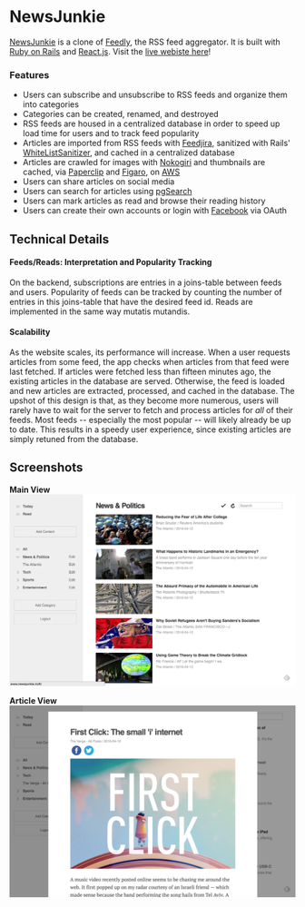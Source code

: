 # NewsJunkie

[NewsJunkie](http://www.newsjunkie.in) is a clone of [Feedly](http://www.feedly.com), the RSS feed aggregator. It is built with [Ruby on Rails](http://rubyonrails.org/) and [React.js](https://facebook.github.io/react/). Visit the [live webiste here](http://www.newsjunkie.in)!

### Features

* Users can subscribe and unsubscribe to RSS feeds and organize them into categories
* Categories can be created, renamed, and destroyed
* RSS feeds are housed in a centralized database in order to speed up load time for users and to track feed popularity
* Articles are imported from RSS feeds with [Feedjira](http://feedjira.com/), sanitized with Rails' [WhiteListSanitizer](https://github.com/rails/rails-html-sanitizer), and cached in a centralized database
* Articles are crawled for images with [Nokogiri](http://www.nokogiri.org/) and thumbnails are cached, via [Paperclip](https://github.com/thoughtbot/paperclip) and [Figaro](https://github.com/laserlemon/figaro), on [AWS](https://aws.amazon.com/)
* Users can share articles on social media
* Users can search for articles using [pgSearch](https://github.com/Casecommons/pg_search)
* Users can mark articles as read and browse their reading history
* Users can create their own accounts or login with [Facebook](https://en.wikipedia.org/wiki/OAuth) via OAuth

## Technical Details

#### Feeds/Reads: Interpretation and Popularity Tracking

On the backend, subscriptions are entries in a joins-table between feeds and users. Popularity of feeds can be tracked by counting the number of entries in this joins-table that have the desired feed id. Reads are implemented in the same way mutatis mutandis.

#### Scalability

As the website scales, its performance will increase. When a user requests articles from some feed, the app checks when articles from that feed were last fetched. If articles were fetched less than fifteen minutes ago, the existing articles in the database are served. Otherwise, the feed is loaded and new articles are extracted, processed, and cached in the database. The upshot of this design is that, as they become more numerous, users will rarely have to wait for the server to fetch and process articles for *all* of their feeds. Most feeds -- especially the most popular -- will likely already be up to date. This results in a speedy user experience, since existing articles are simply retuned from the database.

## Screenshots

**Main View**
![Main View](./docs/screenshots/ss1.png)

**Article View**
![Article View](./docs/screenshots/ss2.png)
